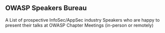 ## OWASP Speakers Bureau

A List of prospective InfoSec/AppSec industry Speakers who are happy to present their talks at OWASP Chapter Meetings (in-person or remotely)
